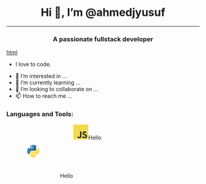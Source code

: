<h1 align="center">Hi 👋, I’m @ahmedjyusuf</h1>
<hr>
<h3 align="center" class="d-flex">A passionate fullstack developer</h3>
<a href='#'>html</a>
<ul>
  <li>I love to code.</li>
  
</ul>

- 👀 I’m interested in ...
- 🌱 I’m currently learning ...
- 💞️ I’m looking to collaborate on ...
- 📫 How to reach me ...


<h3>Languages and Tools:</h3>
<div style="display: flex">
  <div><img style="margin: 50px" src="https://raw.githubusercontent.com/devicons/devicon/master/icons/python/python-original.svg" alt="python" width="40" height="40" style="max-width:100%;">Hello</div>
  
  <div><img src="https://raw.githubusercontent.com/devicons/devicon/master/icons/javascript/javascript-original.svg" alt="python" width="40" height="40" style="max-width:100%;">Hello</div>
 </div>

<!---
ahmedjyusuf/ahmedjyusuf is a ✨ special ✨ repository because its `README.md` (this file) appears on your GitHub profile.
You can click the Preview link to take a look at your changes.
--->
